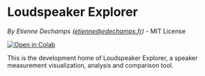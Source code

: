 # Loudspeaker Explorer

*By Etienne Dechamps (etienne@edechamps.fr)* - MIT License

[![Open in Colab](https://colab.research.google.com/assets/colab-badge.svg)](https://colab.research.google.com/github/dechamps/LoudspeakerExplorer/blob/master/Loudspeaker_Explorer.ipynb)

This is the development home of Loudspeaker Explorer, a speaker measurement visualization, analysis and comparison tool.
